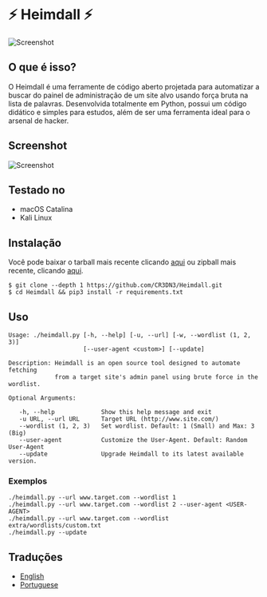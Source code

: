 # ⚡️ Heimdall ⚡️
![Screenshot](https://raw.githubusercontent.com/CR3DN3/Heimdall/master/doc/images/heimdall.gif)

## O que é isso?

O Heimdall é uma ferramente de código aberto projetada para automatizar a buscar do painel de administração de um site alvo usando força bruta na lista de palavras. Desenvolvida totalmente em Python, possui um código didático e simples para estudos, além de ser uma ferramenta ideal para o arsenal de hacker.

## Screenshot

![Screenshot](https://raw.githubusercontent.com/CR3DN3/Heimdall/master/doc/images/heimdall_screenshot.png)

## Testado no

* macOS Catalina
* Kali Linux

## Instalação

Você pode baixar o tarball mais recente clicando [aqui](https://github.com/CR3DN3/Heimdall/tarball/master) ou zipball mais recente, clicando [aqui](https://github.com/CR3DN3/Heimdall/zipball/master).

```
$ git clone --depth 1 https://github.com/CR3DN3/Heimdall.git
$ cd Heimdall && pip3 install -r requirements.txt
```

## Uso

```
Usage: ./heimdall.py [-h, --help] [-u, --url] [-w, --wordlist (1, 2, 3)]
                     [--user-agent <custom>] [--update]

Description: Heimdall is an open source tool designed to automate fetching 
             from a target site's admin panel using brute force in the wordlist.

Optional Arguments:

   -h, --help             Show this help message and exit
   -u URL, --url URL      Target URL (http://www.site.com/)
   --wordlist (1, 2, 3)   Set wordlist. Default: 1 (Small) and Max: 3 (Big)
   --user-agent           Customize the User-Agent. Default: Random User-Agent
   --update               Upgrade Heimdall to its latest available version.
```

### Exemplos

```
./heimdall.py --url www.target.com --wordlist 1
./heimdall.py --url www.target.com --wordlist 2 --user-agent <USER-AGENT>
./heimdall.py --url www.target.com --wordlist extra/wordlists/custom.txt
./heimdall.py --update
```

## Traduções

* [English](https://github.com/CR3DN3/Heimdall/blob/master/README.md)
* [Portuguese](https://github.com/CR3DN3/Heimdall/blob/master/doc/translations/README-pt-BR.md)